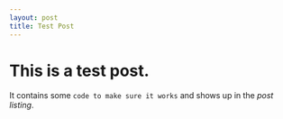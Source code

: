 ```yaml
---
layout: post
title: Test Post
---
```


# This is a test post.
It contains some `code to make sure it works` and shows up in the *post listing*. 